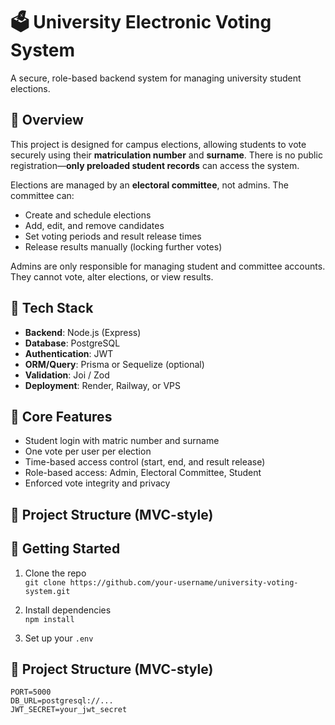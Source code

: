 # 🗳️ University Electronic Voting System

A secure, role-based backend system for managing university student elections.

## 📌 Overview

This project is designed for campus elections, allowing students to vote securely using their **matriculation number** and **surname**. There is no public registration—**only preloaded student records** can access the system.

Elections are managed by an **electoral committee**, not admins. The committee can:
- Create and schedule elections
- Add, edit, and remove candidates
- Set voting periods and result release times
- Release results manually (locking further votes)

Admins are only responsible for managing student and committee accounts. They cannot vote, alter elections, or view results.

## 🧱 Tech Stack

- **Backend**: Node.js (Express)
- **Database**: PostgreSQL
- **Authentication**: JWT
- **ORM/Query**: Prisma or Sequelize (optional)
- **Validation**: Joi / Zod
- **Deployment**: Render, Railway, or VPS

## 🔐 Core Features

- Student login with matric number and surname
- One vote per user per election
- Time-based access control (start, end, and result release)
- Role-based access: Admin, Electoral Committee, Student
- Enforced vote integrity and privacy

## 📂 Project Structure (MVC-style)

## 🚀 Getting Started

1. Clone the repo  
   `git clone https://github.com/your-username/university-voting-system.git`

2. Install dependencies  
   `npm install`

3. Set up your `.env`  


## 📂 Project Structure (MVC-style)

```
PORT=5000
DB_URL=postgresql://...
JWT_SECRET=your_jwt_secret
```
